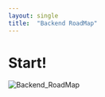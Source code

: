 ```yaml
---
layout: single
title:  "Backend RoadMap"
---
```


# Start!

![Backend_RoadMap](../images/2025-02-05-first/Backend_RoadMap.jpg)

